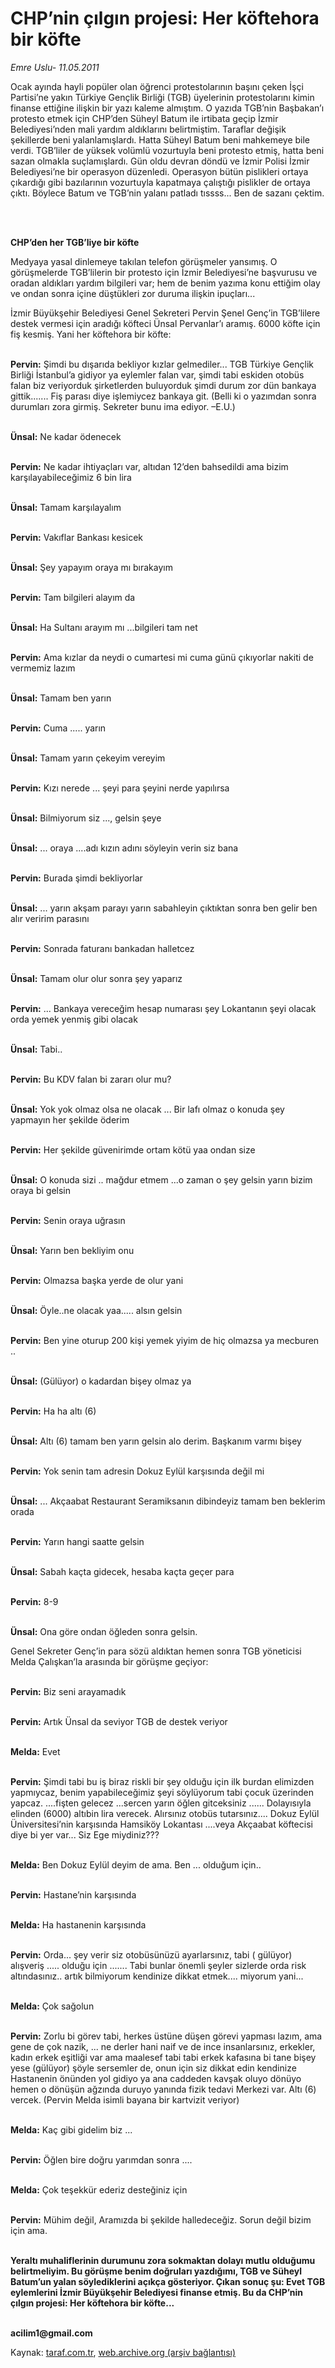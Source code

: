 # CHP’nin çılgın projesi: Her köftehora bir köfte

*Emre Uslu- 11.05.2011*

<div class="yazi"><p>Ocak ayında hayli popüler olan öğrenci protestolarının başını çeken İşçi Partisi’ne yakın Türkiye Gençlik Birliği (TGB) üyelerinin protestolarını kimin finanse ettiğine ilişkin bir yazı kaleme almıştım. O yazıda TGB’nin Başbakan’ı protesto etmek için CHP’den Süheyl Batum ile irtibata geçip İzmir Belediyesi’nden mali yardım aldıklarını belirtmiştim. Taraflar değişik şekillerde beni yalanlamışlardı. Hatta Süheyl Batum beni mahkemeye bile verdi. TGB’liler de yüksek volümlü vozurtuyla beni protesto etmiş, hatta beni sazan olmakla suçlamışlardı. Gün oldu devran döndü ve İzmir Polisi İzmir Belediyesi’ne bir operasyon düzenledi. Operasyon bütün pislikleri ortaya çıkardığı gibi bazılarının vozurtuyla kapatmaya çalıştığı pislikler de ortaya çıktı. Böylece Batum ve TGB’nin yalanı patladı tıssss... Ben de sazanı çektim.</p>
<p><b> </b></p>
<p><b><br/>CHP’den her TGB’liye bir köfte</b></p>
<p>Medyaya yasal dinlemeye takılan telefon görüşmeler yansımış. O görüşmelerde TGB’lilerin bir protesto için İzmir Belediyesi’ne başvurusu ve oradan aldıkları yardım bilgileri var; hem de benim yazıma konu ettiğim olay ve ondan sonra içine düştükleri zor duruma ilişkin ipuçları... </p>
<p>İzmir Büyükşehir Belediyesi Genel Sekreteri Pervin Şenel Genç’in TGB’lilere destek vermesi için aradığı köfteci Ünsal Pervanlar’ı aramış. 6000 köfte için fiş kesmiş. Yani her köftehora bir köfte: </p>
<p><b><br/>Pervin:</b> Şimdi bu dışarıda bekliyor kızlar gelmediler... TGB Türkiye Gençlik Birliği İstanbul’a gidiyor ya eylemler falan var, şimdi tabi eskiden otobüs falan biz veriyorduk şirketlerden buluyorduk şimdi durum zor dün bankaya gittik....... Fiş parası diye işlemiycez bankaya git. (Belli ki o yazımdan sonra durumları zora girmiş. Sekreter bunu ima ediyor. –E.U.)</p>
<p><b><br/>Ünsal:</b> Ne kadar ödenecek </p>
<p><b><br/>Pervin:</b> Ne kadar ihtiyaçları var, altıdan 12’den bahsedildi ama bizim karşılayabileceğimiz 6 bin lira</p>
<p><b><br/>Ünsal:</b> Tamam karşılayalım </p>
<p><b><br/>Pervin:</b> Vakıflar Bankası kesicek</p>
<p><b><br/>Ünsal:</b> Şey yapayım oraya mı bırakayım </p>
<p><b><br/>Pervin:</b> Tam bilgileri alayım da </p>
<p><b><br/>Ünsal:</b> Ha Sultanı arayım mı ...bilgileri tam net</p>
<p><b><br/>Pervin:</b> Ama kızlar da neydi o cumartesi mi cuma günü çıkıyorlar nakiti de vermemiz lazım </p>
<p><b><br/>Ünsal:</b> Tamam ben yarın </p>
<p><b><br/>Pervin:</b> Cuma ..... yarın</p>
<p><b><br/>Ünsal:</b> Tamam yarın çekeyim vereyim </p>
<p><b><br/>Pervin:</b> Kızı nerede ... şeyi para şeyini nerde yapılırsa </p>
<p><b><br/>Ünsal:</b> Bilmiyorum siz ..., gelsin şeye </p>
<p><b><br/>Ünsal:</b> ... oraya ....adı kızın adını söyleyin verin siz bana </p>
<p><b><br/>Pervin:</b> Burada şimdi bekliyorlar</p>
<p><b><br/>Ünsal:</b> ... yarın akşam parayı yarın sabahleyin çıktıktan sonra ben gelir ben alır veririm parasını </p>
<p><b><br/>Pervin:</b> Sonrada faturanı bankadan halletcez </p>
<p><b><br/>Ünsal:</b> Tamam olur olur sonra şey yaparız </p>
<p><b><br/>Pervin:</b> ... Bankaya vereceğim hesap numarası şey Lokantanın şeyi olacak orda yemek yenmiş gibi olacak </p>
<p><b><br/>Ünsal:</b> Tabi..</p>
<p><b><br/>Pervin:</b> Bu KDV falan bi zararı olur mu? </p>
<p><b><br/>Ünsal:</b> Yok yok olmaz olsa ne olacak ... Bir lafı olmaz o konuda şey yapmayın her şekilde öderim </p>
<p><b><br/>Pervin:</b> Her şekilde güvenirimde ortam kötü yaa ondan size</p>
<p><b><br/>Ünsal:</b> O konuda sizi .. mağdur etmem ...o zaman o şey gelsin yarın bizim oraya bi gelsin </p>
<p><b><br/>Pervin:</b> Senin oraya uğrasın </p>
<p><b><br/>Ünsal:</b> Yarın ben bekliyim onu </p>
<p><b><br/>Pervin:</b> Olmazsa başka yerde de olur yani </p>
<p><b><br/>Ünsal:</b> Öyle..ne olacak yaa..... alsın gelsin </p>
<p><b><br/>Pervin:</b> Ben yine oturup 200 kişi yemek yiyim de hiç olmazsa ya mecburen ..</p>
<p><b><br/>Ünsal:</b> (Gülüyor) o kadardan bişey olmaz ya </p>
<p><b><br/>Pervin:</b> Ha ha altı (6)</p>
<p><b><br/>Ünsal:</b> Altı (6) tamam ben yarın gelsin alo derim. Başkanım varmı bişey</p>
<p><b><br/>Pervin:</b> Yok senin tam adresin Dokuz Eylül karşısında değil mi </p>
<p><b><br/>Ünsal:</b> ... Akçaabat Restaurant Seramiksanın dibindeyiz tamam ben beklerim orada </p>
<p><b><br/>Pervin:</b> Yarın hangi saatte gelsin </p>
<p><b><br/>Ünsal:</b> Sabah kaçta gidecek, hesaba kaçta geçer para</p>
<p><b><br/>Pervin:</b> 8-9 </p>
<p><b><br/>Ünsal:</b> Ona göre ondan öğleden sonra gelsin. </p>
<p>Genel Sekreter Genç’in para sözü aldıktan hemen sonra TGB yöneticisi Melda Çalışkan’la arasında bir görüşme geçiyor: </p>
<p><b><br/>Pervin:</b> Biz seni arayamadık</p>
<p><b><br/>Pervin:</b> Artık Ünsal da seviyor TGB de destek veriyor</p>
<p><b><br/>Melda:</b> Evet </p>
<p><b><br/>Pervin:</b> Şimdi tabi bu iş biraz riskli bir şey olduğu için ilk burdan elimizden yapmıycaz, benim yapabileceğimiz şeyi söylüyorum tabi çocuk üzerinden yapcaz. ....fişten gelecez ...sercen yarın öğlen gitceksiniz ...... Dolayısıyla elinden (6000) altıbin lira verecek. Alırsınız otobüs tutarsınız.... Dokuz Eylül Üniversitesi’nin karşısında Hamsiköy Lokantası ....veya Akçaabat köftecisi diye bi yer var... Siz Ege miydiniz???</p>
<p><b><br/>Melda:</b> Ben Dokuz Eylül deyim de ama. Ben ... olduğum için.. </p>
<p><b><br/>Pervin:</b> Hastane’nin karşısında</p>
<p><b><br/>Melda:</b> Ha hastanenin karşısında </p>
<p><b><br/>Pervin:</b> Orda... şey verir siz otobüsünüzü ayarlarsınız, tabi ( gülüyor) alışveriş ..... olduğu için ....... Tabi bunlar önemli şeyler sizlerde orda risk altındasınız.. artık bilmiyorum kendinize dikkat etmek.... miyorum yani...</p>
<p><b><br/>Melda:</b> Çok sağolun</p>
<p><b><br/>Pervin:</b> Zorlu bi görev tabi, herkes üstüne düşen görevi yapması lazım, ama gene de çok nazik, ... ne derler hani naif ve de ince insanlarsınız, erkekler, kadın erkek eşitliği var ama maalesef tabi tabi erkek kafasına bi tane bişey yese (gülüyor) şöyle sersemler de, onun için siz dikkat edin kendinize Hastanenin önünden yol gidiyo ya ana caddeden kavşak oluyo dönüyo hemen o dönüşün ağzında duruyo yanında fizik tedavi Merkezi var. Altı (6) vercek. (Pervin Melda isimli bayana bir kartvizit veriyor) </p>
<p><b><br/>Melda:</b> Kaç gibi gidelim biz ...</p>
<p><b><br/>Pervin:</b> Öğlen bire doğru yarımdan sonra ....</p>
<p><b><br/>Melda:</b> Çok teşekkür ederiz desteğiniz için </p>
<p><b><br/>Pervin:</b> Mühim değil, Aramızda bi şekilde halledeceğiz. Sorun değil bizim için ama.</p>
<p><b><br/>Yeraltı muhaliflerinin durumunu zora sokmaktan dolayı mutlu olduğumu belirtmeliyim. Bu görüşme benim doğruları yazdığımı, TGB ve Süheyl Batum’un yalan söylediklerini açıkça gösteriyor. Çıkan sonuç şu: Evet TGB eylemlerini İzmir Büyükşehir Belediyesi finanse etmiş. Bu da CHP’nin çılgın projesi: Her köftehora bir köfte... </b></p>
<p><strong><br/>acilim1@gmail.com</strong></p>
</div>

Kaynak: [taraf.com.tr](http://www.taraf.com.tr/emre-uslu/makale-chp-nin-cilgin-projesi-her-koftehora-bir-kofte.htm), [web.archive.org (arşiv bağlantısı)](http://web.archive.org/web/20131023103615/http://www.taraf.com.tr/emre-uslu/makale-chp-nin-cilgin-projesi-her-koftehora-bir-kofte.htm)
